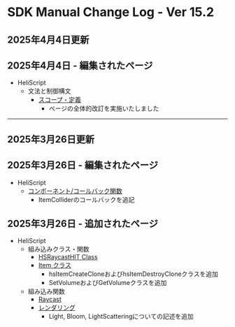 # SDK Manual Change Log - Ver 15.2

## 2025年4月4日更新

## 2025年4月4日 - 編集されたページ

- HeliScript
    - 文法と制御構文
        - [スコープ・定義](https://vrhikky.github.io/VketCloudSDK_Documents/latest/hs/hs_scope_def.html)
            - ページの全体的改訂を実施いたしました

---

## 2025年3月26日更新

## 2025年3月26日 - 編集されたページ

 - HeliScript 
     - [コンポーネント/コールバック関数](https://vrhikky.github.ioVketCloudSDK_Documents/15.2/hs/hs_component.html)
         - ItemColliderのコールバックを追記

## 2025年3月26日 - 追加されたページ

- HeliScript
    - 組み込みクラス・関数
        - [HSRaycastHIT Class](https://vrhikky.github.io/VketCloudSDK_Documents/15.2/en/hs/hs_struct_hsraycasthit.html)
        - [Item クラス](https://vrhikky.github.io/VketCloudSDK_Documents/15.2/hs/hs_class_item.html)
            - hsItemCreateCloneおよびhsItemDestroyCloneクラスを追加
            - SetVolumeおよびGetVolumeクラスを追加
    - 組み込み関数
        - [Raycast](https://vrhikky.github.io/VketCloudSDK_Documents/15.2/en/hs/hs_system_function_raycast.html)
        - [レンダリング](https://vrhikky.github.io/VketCloudSDK_Documents/15.2/hs/hs_system_function_rendering.html)
            - Light, Bloom, LightScatteringについての記述を追加
